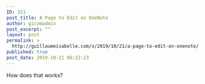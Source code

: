 ```yaml
---
ID: 321
post_title: A Page to Edit on OneNote
author: gicomadmin
post_excerpt: ""
layout: post
permalink: >
  http://guillaumeisabelle.com/x/2019/10/21/a-page-to-edit-on-onenote/
published: true
post_date: 2019-10-21 06:22:23
---
```

<!-- wp:paragraph -->

How does that works?

<!-- /wp:paragraph -->